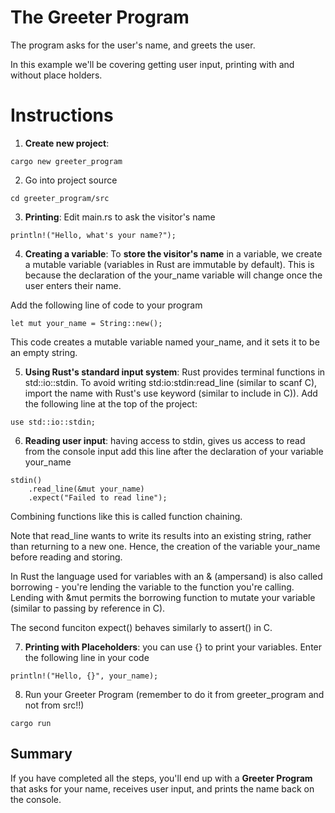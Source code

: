 # The Greeter Program

The program asks for the user's name, and greets the user.

In this example we'll be covering getting user input, printing with and without place holders.


# Instructions

1. __Create new project__:
  ```
  cargo new greeter_program
  ```

2. Go into project source

  ```
  cd greeter_program/src
  ```

3. __Printing__: Edit main.rs to ask the visitor's name
  ```
  println!("Hello, what's your name?");
  ```

4. __Creating a variable__: To __store the visitor's name__ in a variable, we create a mutable variable (variables in Rust are immutable by default). This is because the declaration of the your_name variable will change once the user enters their name.

Add the following line of code to your program

  ```
  let mut your_name = String::new();
  ```
This code creates a mutable variable named your_name, and it sets it to be an empty string.

5. __Using Rust's standard input system__: Rust provides terminal functions in  std::io::stdin. To avoid writing std:io:stdin:read_line (similar to scanf C), import the name with Rust's use keyword (similar to include in C)). Add the following line at the top of the project:

  ```
  use std::io::stdin;
  ```

6. __Reading user input__: having access to stdin, gives us access to read from the console input add this line after the declaration of your variable your_name

  ```
  stdin()
	  .read_line(&mut your_name)
	  .expect("Failed to read line");
  ```

Combining functions like this is called function chaining.

Note that read_line wants to write its results into an existing string, rather than returning to a new one. Hence, the creation of the variable your_name before reading and storing.

In Rust the language used for variables with an & (ampersand) is also called borrowing - you're lending the variable to the function you're calling. Lending with &mut permits the borrowing function to mutate your variable (similar to passing by reference in C).

The second funciton expect() behaves similarly to assert() in C.

7. __Printing with Placeholders__: you can use {} to print your variables. Enter the following line in your code

  ```
  println!("Hello, {}", your_name);
  ```

8. Run your Greeter Program (remember to do it from greeter_program and not from src!!)
  ```
  cargo run
  ```

## Summary

If you have completed all the steps, you'll end up with a __Greeter Program__ that asks for your name, receives user input, and prints the name back on the console.
